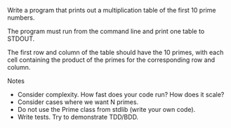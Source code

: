 Write a program that prints out a multiplication table of the first 10 prime numbers.

The program must run from the command line and print one table to STDOUT.

The first row and column of the table should have the 10 primes, with each cell containing the product of the primes for the corresponding row and column.

Notes
- Consider complexity. How fast does your code run? How does it scale? 
- Consider cases where we want N primes.
- Do not use the Prime class from stdlib (write your own code).
- Write tests. Try to demonstrate TDD/BDD.